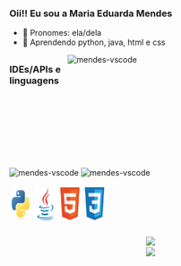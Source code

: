 ###   Oii!! Eu sou a Maria Eduarda Mendes


- 🐞 Pronomes: ela/dela 
- 🌱 Aprendendo python, java, html e css

 <img align="right" alt="mendes-vscode" height="200" width="400" src="https://th.bing.com/th/id/R.c6656643f794a640ef16a78ed303b4fb?rik=ghKOrMeubNz%2fHw&pid=ImgRaw&r=0">

   ##
   
   
   
   ### IDEs/APIs e linguagens
   <div align="left">
  <div style="display: inline_block"><br>
    <img align="center" alt="mendes-vscode" height="40" width="40" src="https://1.bp.blogspot.com/-iWAeFeP4hbI/XNLmU10juJI/AAAAAAAAvmk/z5z72PsArIsHdeNhHKYBfyiv8a5vCiqEACLcBGAs/s1600/eclipse1024.png"> 
  <img align="center" alt="mendes-vscode" height="50" width="40" src="https://iconape.com/wp-content/png_logo_vector/visual-studio-code.png">
  <div style="display: inline_block"><br>
  <img align="center" alt="mendes-Python" height="60" width="40" src="https://raw.githubusercontent.com/devicons/devicon/master/icons/python/python-original.svg">
  <img align="center" alt="mendes-Java" height="60" width="40" src="https://raw.githubusercontent.com/devicons/devicon/master/icons/java/java-original.svg">
  <img align="center" alt="mendes-HTML" height="60" width="40" src="https://raw.githubusercontent.com/devicons/devicon/master/icons/html5/html5-original.svg">
  <img align="center" alt="mendes-CSS" height="60" width="40" src="https://raw.githubusercontent.com/devicons/devicon/master/icons/css3/css3-original.svg"> 
</div>
</div>
  
  ##
  
<div align="center">
    <img height="180em" src="https://github-readme-streak-stats.herokuapp.com/?user=mendeseduarda&theme=radical"/>
  <a href="https://github.com/mendeseduarda">
  
</div>
</div>


<div align="center">
    <img height="300px" src="https://metrics.lecoq.io/mendeseduarda?template=classic&config.timezone=Asia%2FShanghai"/>
</div>

